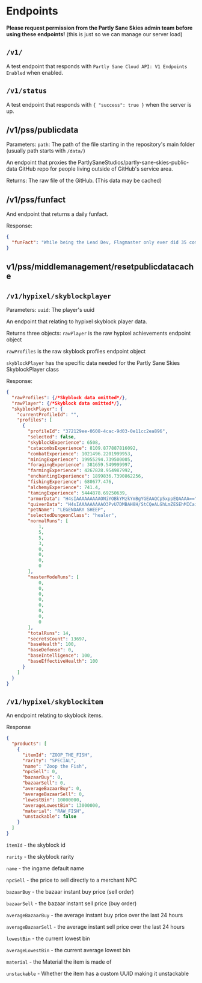 # Endpoints

**Please request permission from the Partly Sane Skies admin team before using these endpoints!** (this is just so we can manage our server load)

## ``/v1/``

A test endpoint that responds with ``Partly Sane Cloud API: V1 Endpoints Enabled`` when enabled.

## ``/v1/status``

A test endpoint that responds with ``{ "success": true }`` when the server is up.

## /v1/pss/publicdata
Parameters:
``path``: The path of the file starting in the repository's main folder (usually path starts with ``/data/``)

An endpoint that proxies the PartlySaneStudios/partly-sane-skies-public-data GitHub repo for people living outside of GitHub's service area.

Returns:
The raw file of the GitHub. (This data may be cached)

## /v1/pss/funfact
And endpoint that returns a daily funfact.

Response:
```json
{
  "funFact": "While being the Lead Dev, Flagmaster only ever did 35 commits in which he changed ~1.5k lines"
}
```

## v1/pss/middlemanagement/resetpublicdatacache


## ``/v1/hypixel/skyblockplayer``

Parameters:
``uuid``: The player's uuid

An endpoint that relating to hypixel skyblock player data.

Returns three objects: 
``rawPlayer`` is the raw hypixel achievements endpoint object

``rawProfiles`` is the raw skyblock profiles endpoint object

``skyblockPlayer`` has the specific data needed for the Partly Sane Skies SkyblockPlayer class

Response:
```json
{
  "rawProfiles": {/*Skyblock data omitted*/},
  "rawPlayer": {/*Skyblock data omitted*/},
  "skyblockPlayer": {
    "currentProfileId": "",
    "profiles": [
      {
        "profileId": "372129ee-0608-4cac-9d03-0e11cc2ea896",
        "selected": false,
        "skyblockExperience": 6508,
        "catacombsExperience": 8109.877887816092,
        "combatExperience": 1021496.2201999953,
        "miningExperience": 19955294.739500005,
        "foragingExperience": 381659.549999997,
        "farmingExperience": 4267828.954987992,
        "enchantingExperience": 1899836.7390862256,
        "fishingExperience": 680677.476,
        "alchemyExperience": 741.4,
        "tamingExperience": 5444878.69250639,
        "armorData": "H4sIAAAAAAAAAONiYOBkYMzkYmBgYGEAAQCp5xppEQAAAA==",
        "quiverData": "H4sIAAAAAAAAAO3PvU7DMBAH8H/StCQeALGhLmZESEhMICaiQsVAG6kMzAab1FKaIPuqwhP5PfxgiBQW+gYg3U2n+9DdTwAFEisAjFOkViejBMNJt27pXGBAqh6guLfaTBtV+37qU2BPW//WqI8C2UPnTN5XMxzGcHmrVqo21zKGl7OLvnocw9UjKfJSaW203CxNK/2yoxMcxfAaQzOpZrNqLsvFonrKkc3VymC/b00b25Isnes2EDi4eyenSiJnn9dkfL59FMPvLSDF6OcwtvkO4YYJTGACE5jABCYwgQlM+JOE039I+B1ffYRsN0gMAAA=",
        "petName": "LEGENDARY SHEEP",
        "selectedDungeonClass": "healer",
        "normalRuns": [
            1,
            5,
            5,
            3,
            0,
            0,
            0,
            0
        ],
        "masterModeRuns": [
            0,
            0,
            0,
            0,
            0,
            0,
            0,
            0
        ],
        "totalRuns": 14,
        "secretsCount": 13697,
        "baseHealth": 100,
        "baseDefense": 0,
        "baseIntelligence": 100,
        "baseEffectiveHealth": 100
      }
    ]
  }
}
```

## ``/v1/hypixel/skyblockitem``

An endpoint relating to skyblock items.

Response
```json
{
  "products": [
    {
      "itemId": "ZOOP_THE_FISH",
      "rarity": "SPECIAL",
      "name": "Zoop the Fish",
      "npcSell": 0,
      "bazaarBuy": 0,
      "bazaarSell": 0,
      "averageBazaarBuy": 0,
      "averageBazaarSell": 0,
      "lowestBin": 10000000,
      "averageLowestBin": 13000000,
      "material": "RAW_FISH",
      "unstackable": false
    }
  ]
}
```
``itemId`` - the skyblock id

``rarity`` - the skyblock rarity

``name`` - the ingame default name

``npcSell`` - the price to sell directly to a merchant NPC

``bazaarBuy`` - the bazaar instant buy price (sell order)

``bazaarSell`` - the bazaar instant sell price (buy order)

``averageBazaarBuy`` - the average instant buy price over the last 24 hours

``averageBazaarSell`` - the average instant sell price over the last 24 hours

``lowestBin`` - the current lowest bin

``averageLowestBin`` - the current average lowest bin

``material`` - the Material the item is made of

``unstackable`` - Whether the item has a custom UUID making it unstackable